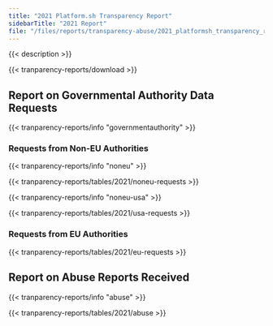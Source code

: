 ```yaml
---
title: "2021 Platform.sh Transparency Report"
sidebarTitle: "2021 Report"
file: "/files/reports/transparency-abuse/2021_platformsh_transparency_report.pdf"
---
```


{{< description >}}

{{< tranparency-reports/download >}}

## Report on Governmental Authority Data Requests

{{< tranparency-reports/info "governmentauthority" >}}

### Requests from Non-EU Authorities

{{< tranparency-reports/info "noneu" >}}

{{< tranparency-reports/tables/2021/noneu-requests >}}

{{< tranparency-reports/info "noneu-usa" >}}

{{< tranparency-reports/tables/2021/usa-requests >}}

### Requests from EU Authorities

{{< tranparency-reports/tables/2021/eu-requests >}}

## Report on Abuse Reports Received 

{{< tranparency-reports/info "abuse" >}}

{{< tranparency-reports/tables/2021/abuse >}}

